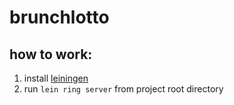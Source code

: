 # brunchlotto

## how to work:

1. install [leiningen](http://leiningen.org/)
1. run `lein ring server` from project root directory
